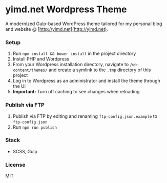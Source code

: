 # yimd.net Wordpress Theme
A modernized Gulp-based WordPress theme tailored for my personal blog and website @ [http://yimd.net](http://yimd.net).

### Setup
1. Run `npm install && bower install` in the project directory
2. Install PHP and Wordpress
3. From your Wordpress installation directory, navigate to `/wp-content/themes/` and create a symlink to the `.tmp` directory of this project
4. Log in to Wordpress as an administrator and install the theme through the UI
5. **Important:** Turn off caching to see changes when reloading

### Publish via FTP
1. Publish via FTP by editing and renaming `ftp-config.json.example` to `ftp-config.json`
2. Run `npm run publish`

### Stack
- SCSS, Gulp

### License
MIT
